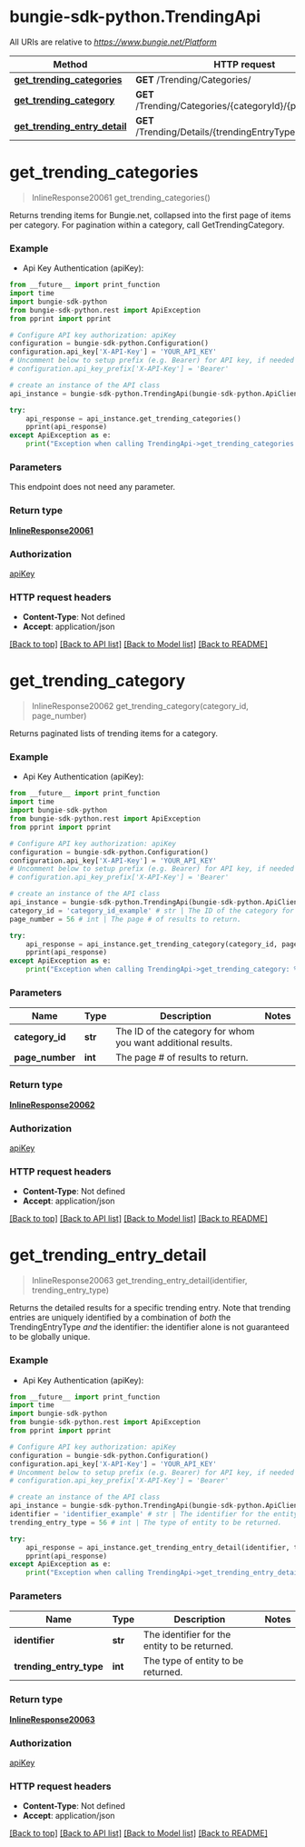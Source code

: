 # bungie-sdk-python.TrendingApi

All URIs are relative to *https://www.bungie.net/Platform*

Method | HTTP request | Description
------------- | ------------- | -------------
[**get_trending_categories**](TrendingApi.md#get_trending_categories) | **GET** /Trending/Categories/ | 
[**get_trending_category**](TrendingApi.md#get_trending_category) | **GET** /Trending/Categories/{categoryId}/{pageNumber}/ | 
[**get_trending_entry_detail**](TrendingApi.md#get_trending_entry_detail) | **GET** /Trending/Details/{trendingEntryType}/{identifier}/ | 


# **get_trending_categories**
> InlineResponse20061 get_trending_categories()



Returns trending items for Bungie.net, collapsed into the first page of items per category. For pagination within a category, call GetTrendingCategory.

### Example

* Api Key Authentication (apiKey): 
```python
from __future__ import print_function
import time
import bungie-sdk-python
from bungie-sdk-python.rest import ApiException
from pprint import pprint

# Configure API key authorization: apiKey
configuration = bungie-sdk-python.Configuration()
configuration.api_key['X-API-Key'] = 'YOUR_API_KEY'
# Uncomment below to setup prefix (e.g. Bearer) for API key, if needed
# configuration.api_key_prefix['X-API-Key'] = 'Bearer'

# create an instance of the API class
api_instance = bungie-sdk-python.TrendingApi(bungie-sdk-python.ApiClient(configuration))

try:
    api_response = api_instance.get_trending_categories()
    pprint(api_response)
except ApiException as e:
    print("Exception when calling TrendingApi->get_trending_categories: %s\n" % e)
```

### Parameters
This endpoint does not need any parameter.

### Return type

[**InlineResponse20061**](InlineResponse20061.md)

### Authorization

[apiKey](../README.md#apiKey)

### HTTP request headers

 - **Content-Type**: Not defined
 - **Accept**: application/json

[[Back to top]](#) [[Back to API list]](../README.md#documentation-for-api-endpoints) [[Back to Model list]](../README.md#documentation-for-models) [[Back to README]](../README.md)

# **get_trending_category**
> InlineResponse20062 get_trending_category(category_id, page_number)



Returns paginated lists of trending items for a category.

### Example

* Api Key Authentication (apiKey): 
```python
from __future__ import print_function
import time
import bungie-sdk-python
from bungie-sdk-python.rest import ApiException
from pprint import pprint

# Configure API key authorization: apiKey
configuration = bungie-sdk-python.Configuration()
configuration.api_key['X-API-Key'] = 'YOUR_API_KEY'
# Uncomment below to setup prefix (e.g. Bearer) for API key, if needed
# configuration.api_key_prefix['X-API-Key'] = 'Bearer'

# create an instance of the API class
api_instance = bungie-sdk-python.TrendingApi(bungie-sdk-python.ApiClient(configuration))
category_id = 'category_id_example' # str | The ID of the category for whom you want additional results.
page_number = 56 # int | The page # of results to return.

try:
    api_response = api_instance.get_trending_category(category_id, page_number)
    pprint(api_response)
except ApiException as e:
    print("Exception when calling TrendingApi->get_trending_category: %s\n" % e)
```

### Parameters

Name | Type | Description  | Notes
------------- | ------------- | ------------- | -------------
 **category_id** | **str**| The ID of the category for whom you want additional results. | 
 **page_number** | **int**| The page # of results to return. | 

### Return type

[**InlineResponse20062**](InlineResponse20062.md)

### Authorization

[apiKey](../README.md#apiKey)

### HTTP request headers

 - **Content-Type**: Not defined
 - **Accept**: application/json

[[Back to top]](#) [[Back to API list]](../README.md#documentation-for-api-endpoints) [[Back to Model list]](../README.md#documentation-for-models) [[Back to README]](../README.md)

# **get_trending_entry_detail**
> InlineResponse20063 get_trending_entry_detail(identifier, trending_entry_type)



Returns the detailed results for a specific trending entry. Note that trending entries are uniquely identified by a combination of *both* the TrendingEntryType *and* the identifier: the identifier alone is not guaranteed to be globally unique.

### Example

* Api Key Authentication (apiKey): 
```python
from __future__ import print_function
import time
import bungie-sdk-python
from bungie-sdk-python.rest import ApiException
from pprint import pprint

# Configure API key authorization: apiKey
configuration = bungie-sdk-python.Configuration()
configuration.api_key['X-API-Key'] = 'YOUR_API_KEY'
# Uncomment below to setup prefix (e.g. Bearer) for API key, if needed
# configuration.api_key_prefix['X-API-Key'] = 'Bearer'

# create an instance of the API class
api_instance = bungie-sdk-python.TrendingApi(bungie-sdk-python.ApiClient(configuration))
identifier = 'identifier_example' # str | The identifier for the entity to be returned.
trending_entry_type = 56 # int | The type of entity to be returned.

try:
    api_response = api_instance.get_trending_entry_detail(identifier, trending_entry_type)
    pprint(api_response)
except ApiException as e:
    print("Exception when calling TrendingApi->get_trending_entry_detail: %s\n" % e)
```

### Parameters

Name | Type | Description  | Notes
------------- | ------------- | ------------- | -------------
 **identifier** | **str**| The identifier for the entity to be returned. | 
 **trending_entry_type** | **int**| The type of entity to be returned. | 

### Return type

[**InlineResponse20063**](InlineResponse20063.md)

### Authorization

[apiKey](../README.md#apiKey)

### HTTP request headers

 - **Content-Type**: Not defined
 - **Accept**: application/json

[[Back to top]](#) [[Back to API list]](../README.md#documentation-for-api-endpoints) [[Back to Model list]](../README.md#documentation-for-models) [[Back to README]](../README.md)

